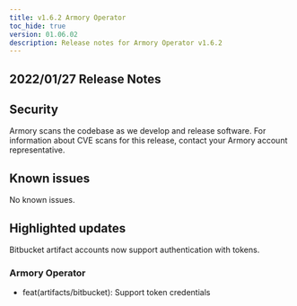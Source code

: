 ```yaml
---
title: v1.6.2 Armory Operator
toc_hide: true
version: 01.06.02
description: Release notes for Armory Operator v1.6.2
---
```


## 2022/01/27 Release Notes

## Security

Armory scans the codebase as we develop and release software. For information about CVE scans for this release, contact your Armory account representative.

## Known issues

No known issues.

## Highlighted updates

Bitbucket artifact accounts now support authentication with tokens.

### Armory Operator

* feat(artifacts/bitbucket): Support token credentials